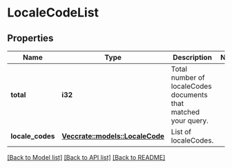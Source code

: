 # LocaleCodeList

## Properties

Name | Type | Description | Notes
------------ | ------------- | ------------- | -------------
**total** | **i32** | Total number of localeCodes documents that matched your query. | 
**locale_codes** | [**Vec<crate::models::LocaleCode>**](localeCode.md) | List of localeCodes. | 

[[Back to Model list]](../README.md#documentation-for-models) [[Back to API list]](../README.md#documentation-for-api-endpoints) [[Back to README]](../README.md)


